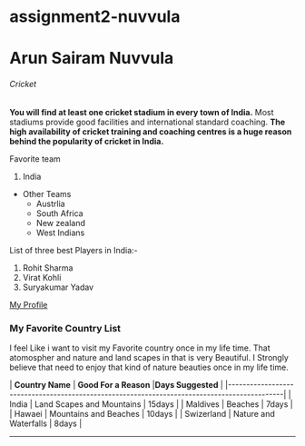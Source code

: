 # assignment2-nuvvula
# Arun Sairam Nuvvula
###### Cricket
**You will find at least one cricket stadium in every town of India.** Most stadiums provide good facilities and international standard coaching. __The high availability of cricket training and coaching centres is a huge reason behind the popularity of cricket in India.__

Favorite team

1. India
* Other Teams
    * Austrlia
    * South Africa
    * New zealand
    * West Indians

List of three best Players in India:-
1. Rohit Sharma 
2. Virat Kohli 
3. Suryakumar Yadav 

[My Profile](AboutMe.md)

### My Favorite Country List

I feel Like i want to visit my Favorite country once in my life time. That atomospher and nature and land scapes in that is very Beautiful. I Strongly believe that need to enjoy that kind of nature beauties once in my life time.

|   **Country Name**              |  **Good For a Reason**             |**Days Suggested**    |
|---------------------------------------------------------------------------------------------|
|     India                       |    Land Scapes and Mountains       |    15days            |
|     Maldives                    |    Beaches                         |    7days             |
|     Hawaei                      |    Mountains and Beaches           |    10days            |
|     Swizerland                  |    Nature and Waterfalls           |    8days             |

**********
